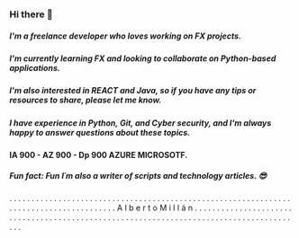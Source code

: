 ### Hi there 👋
##### I'm a **freelance developer** who loves working on **FX projects**. 
##### I'm currently learning **FX** and looking to collaborate on **Python-based applications**.
##### I'm also interested in **REACT** and **Java**, so if you have any tips or resources to share, please let me know. 
##### I have experience in **Python**, **Git**, and **Cyber security**, and I'm always happy to answer questions about these topics.
#### IA 900 - AZ 900 - Dp 900 AZURE **MICROSOTF**.
##### Fun fact: Fun I´m also a **writer** of scripts and **technology articles**. 😎

. . . . . . . . . . . . . . . . . . . . . 
. . . . . . . . . . . . . . . . . . . . . 
. . . . . . . . . . . . . . . . . . . . . 
. . . . . . . . . . . . . . . . . . . . . 
. . . A l b e r t o   M i l l á n . . . . 
. . . . . . . . . . . . . . . . . . . . . 
. . . . . . . . . . . . . . . . . . . . . 
. . . . . . . . . . . . . . . . . . . . . 
. . . . . . . . . . . . . . . . . . . . . 








